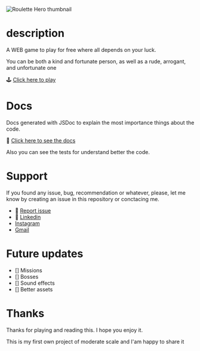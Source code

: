 ![Roulette Hero thumbnail](https://github.com/Luca-Javier/Roulette-Hero/assets/86807758/95c771ae-0998-4f5b-b67e-897b2dedbf32)

# description

A WEB game to play for free where all depends on your luck.

You can be both a kind and fortunate person, as well as a rude, arrogant, and unfortunate one

🕹️ [Click here to play](https://SOOOOOON)

# Docs

Docs generated with JSDoc to explain the most importance things about the code.

:bookmark_tabs: [Click here to see the docs](https://SOOOOOON)

Also you can see the tests for understand better the code.

# Support

If you found any issue, bug, recommendation or whatever, please, let me know by creating an issue in this repository or conctacing me.

- :ledger: [Report issue](https://github.com/Luca-Javier/Roulette-Hero/issues)
- 🔵 [Linkedin](https://www.linkedin.com/in/luca-javier-a103a2231/)
- [Instagram](https://www.instagram.com/luca_javier15/)
- [Gmail](mailto:luca.jav45@gmail.com)

# Future updates

- [] Missions
- [] Bosses
- [] Sound effects
- [] Better assets

# Thanks

Thanks for playing and reading this. I hope you enjoy it.

This is my first own project of moderate scale and I'am happy to share it
